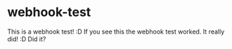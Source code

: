 # webhook-test
This is a webhook test! :D
If you see this the webhook test worked. It really did! :D
Did it?
